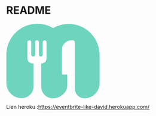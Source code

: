 # README

<svg width="250" height="201" viewBox="0 0 250 201" fill="none" xmlns="http://www.w3.org/2000/svg">
<path d="M168.53 0.820021C152.83 0.600021 138.12 4.80002 125.53 12.24C112.91 4.58002 98.09 0.210021 82.26 0.320021C36.75 0.640021 0.339966 38.37 0.339966 83.88V159.56C0.339966 181.57 17.8 200.02 39.8 200.31C42.61 200.35 45.35 200.09 48.01 199.58C62.72 196.72 73.15 183.53 73.15 168.54V107.29C63.21 107.29 56.59 102.57 56.59 92.79V49.94C56.59 48.55 57.1 47.35 58.11 46.34C59.12 45.33 60.32 44.82 61.71 44.82C63.1 44.82 64.3 45.33 65.31 46.34C66.33 47.36 66.83 48.56 66.83 49.94V83.26C66.83 84.65 67.34 85.85 68.35 86.86C69.36 87.88 70.56 88.38 71.95 88.38C73.34 88.38 74.54 87.88 75.55 86.86C76.56 85.85 77.07 84.65 77.07 83.26V49.94C77.07 48.55 77.58 47.35 78.59 46.34C79.6 45.33 80.8 44.82 82.19 44.82C83.58 44.82 84.78 45.33 85.79 46.34C86.8 47.36 87.31 48.56 87.31 49.94V83.26C87.31 84.65 87.82 85.85 88.83 86.86C89.84 87.88 91.04 88.38 92.43 88.38C93.82 88.38 95.02 87.88 96.03 86.86C97.04 85.85 97.55 84.65 97.55 83.26V49.94C97.55 48.55 98.06 47.35 99.07 46.34C100.08 45.33 101.28 44.82 102.67 44.82C104.06 44.82 105.26 45.33 106.27 46.34C107.28 47.36 107.79 48.56 107.79 49.94V92.79C107.79 100.87 102.84 107.29 93.33 107.29V169.11C93.33 185.91 106.41 200.12 123.2 200.78C123.73 200.8 124.26 200.81 124.79 200.81C135.96 200.81 146.06 196.22 153.32 188.84C155.6 186.6 157.62 184.08 159.31 181.34C161.86 177.22 163.14 172.43 163.14 167.59V136.93H151.5C150.81 136.93 150.2 136.68 149.7 136.17C149.19 135.66 148.94 135.06 148.94 134.37V70.29C148.94 63.24 151.45 57.21 156.47 52.19C161.49 47.17 167.52 44.66 174.57 44.66H178.25C179.64 44.66 180.84 45.17 181.85 46.18C182.86 47.2 183.37 48.4 183.37 49.78V174.25C183.37 188.42 194.47 200.39 208.64 200.79C209.23 200.81 209.82 200.81 210.41 200.8C232.39 200.46 249.79 182 249.79 160.02V84.36C249.85 39.08 213.81 1.46002 168.53 0.820021Z" fill="#6DD5BE"/>
</svg>



Lien heroku :https://eventbrite-like-david.herokuapp.com/
